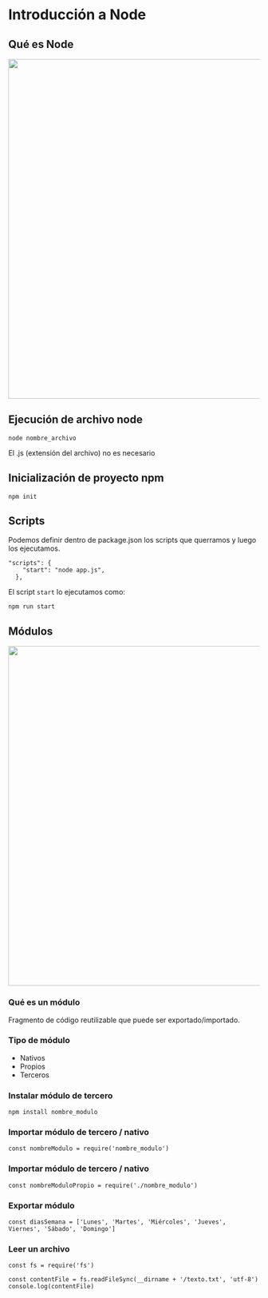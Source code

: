 # Introducción a Node

## Qué es Node

<img src="https://s3-us-west-2.amazonaws.com/devcodepro/media/tutorials/middlewares-en-nodejs-t1.jpg"
width="680" />


## Ejecución de archivo node

```
node nombre_archivo
```
El .js (extensión del archivo) no es necesario

## Inicialización de proyecto npm

```
npm init
```

## Scripts
Podemos definir dentro de package.json los scripts que querramos y luego los ejecutamos.
```
"scripts": {
    "start": "node app.js",
  },
```
El script `start` lo ejecutamos como:
```
npm run start
```

## Módulos


<img src="https://cdn-media-1.freecodecamp.org/images/1*AL0-iuggGnBLSvSVvt0Xzw.png"
width="680" />


### Qué es un módulo

Fragmento de código reutilizable que puede ser exportado/importado.

### Tipo de módulo
- Nativos
- Propios
- Terceros

### Instalar módulo de tercero

```
npm install nombre_modulo
```

### Importar módulo de tercero / nativo

```
const nombreModulo = require('nombre_modulo')
```

### Importar módulo de tercero / nativo

```
const nombreModuloPropio = require('./nombre_modulo')
```

### Exportar módulo

```
const diasSemana = ['Lunes', 'Martes', 'Miércoles', 'Jueves', Viernes', 'Sábado', 'Domingo']
```

### Leer un archivo

```
const fs = require('fs')

const contentFile = fs.readFileSync(__dirname + '/texto.txt', 'utf-8')
console.log(contentFile)
```